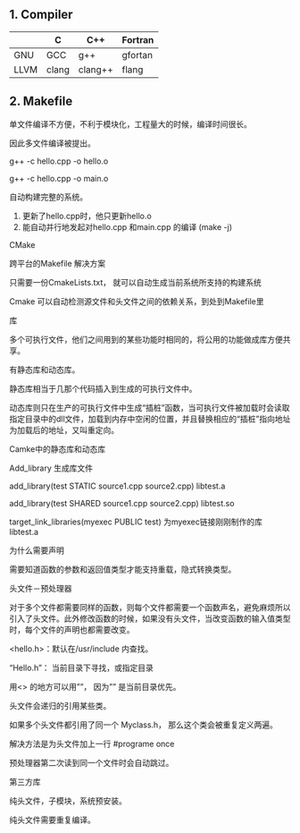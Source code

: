 ## 1. Compiler

|      | C     | C++     | Fortran |
| ---- | ----- | ------- | ------- |
| GNU  | GCC   | g++     | gfortan |
| LLVM | clang | clang++ | flang   |

## 2. Makefile

单文件编译不方便，不利于模块化，工程量大的时候，编译时间很长。

因此多文件编译被提出。

g++ -c hello.cpp -o hello.o

g++ -c hello.cpp -o main.o



自动构建完整的系统。

1. 更新了hello.cpp时，他只更新hello.o
2. 能自动并行地发起对hello.cpp 和main.cpp 的编译 (make -j)



CMake

跨平台的Makefile 解决方案

只需要一份CmakeLists.txt， 就可以自动生成当前系统所支持的构建系统

Cmake 可以自动检测源文件和头文件之间的依赖关系，到处到Makefile里



库

多个可执行文件，他们之间用到的某些功能时相同的，将公用的功能做成库方便共享。

有静态库和动态库。

静态库相当于几那个代码插入到生成的可执行文件中。

动态库则只在生产的可执行文件中生成“插桩”函数，当可执行文件被加载时会读取指定目录中的dll文件，加载到内存中空闲的位置，并且替换相应的“插桩”指向地址为加载后的地址，又叫重定向。



Camke中的静态库和动态库

Add_library 生成库文件

add_library(test STATIC source1.cpp source2.cpp)      libtest.a

add_library(test SHARED source1.cpp source2.cpp)  libtest.so

target_link_libraries(myexec PUBLIC test) 为myexec链接刚刚制作的库libtest.a



为什么需要声明

需要知道函数的参数和返回值类型才能支持重载，隐式转换类型。

头文件－预处理器

对于多个文件都需要同样的函数，则每个文件都需要一个函数声名，避免麻烦所以引入了头文件。此外修改函数的时候，如果没有头文件，当改变函数的输入值类型时，每个文件的声明也都需要改变。

<hello.h>：默认在/usr/include 内查找。

“Hello.h”： 当前目录下寻找，或指定目录

用<> 的地方可以用””， 因为”” 是当前目录优先。



头文件会递归的引用某些类。

如果多个头文件都引用了同一个 Myclass.h， 那么这个类会被重复定义两遍。

解决方法是为头文件加上一行 #programe once

预处理器第二次读到同一个文件时会自动跳过。



第三方库

纯头文件，子模块，系统预安装。

纯头文件需要重复编译。





















































